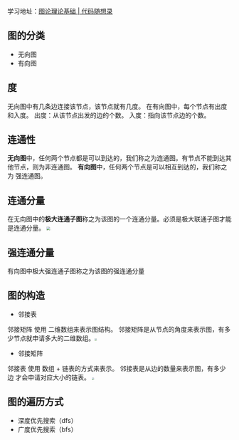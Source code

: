学习地址：[图论理论基础 | 代码随想录](https://programmercarl.com/kamacoder/%E5%9B%BE%E8%AE%BA%E7%90%86%E8%AE%BA%E5%9F%BA%E7%A1%80.html#%E5%9B%BE%E7%9A%84%E5%9F%BA%E6%9C%AC%E6%A6%82%E5%BF%B5)
## 图的分类

- 无向图
- 有向图
## 度
无向图中有几条边连接该节点，该节点就有几度。
在有向图中，每个节点有出度和入度。
出度：从该节点出发的边的个数。
入度：指向该节点边的个数。

## 连通性
**无向图**中，任何两个节点都是可以到达的，我们称之为连通图。有节点不能到达其他节点，则为非连通图。
**有向图**中，任何两个节点是可以相互到达的，我们称之为 强连通图。

## 连通分量
在无向图中的**极大连通子图**称之为该图的一个连通分量。必须是极大联通子图才能是连通分量。
<img src="https://cdn.nlark.com/yuque/0/2024/png/46992440/1722348495924-bf8c2cf0-4658-4df3-b19e-0106fab7a002.png#averageHue=%23f8f8f8&clientId=ud0d0011e-cf5a-4&from=paste&id=u5b8550ca&originHeight=410&originWidth=604&originalType=url&ratio=1.75&rotation=0&showTitle=false&status=done&style=none&taskId=u72111426-263b-4eed-8411-d93ea829238&title=" style="zoom: 50%;" />

## 强连通分量
有向图中极大强连通子图称之为该图的强连通分量
## 图的构造

- 邻接表

邻接矩阵 使用 二维数组来表示图结构。 邻接矩阵是从节点的角度来表示图，有多少节点就申请多大的二维数组。<img src="https://cdn.nlark.com/yuque/0/2024/png/46992440/1722348639556-eed1dcbe-8763-4d44-82ee-afc998df7076.png#averageHue=%23f8f8f8&clientId=ud0d0011e-cf5a-4&from=paste&id=u40fd33be&originHeight=1034&originWidth=1114&originalType=url&ratio=1.75&rotation=0&showTitle=false&status=done&style=none&taskId=u851902e5-454e-4dca-b554-43d1e4e5306&title=" style="zoom:33%;" />

- 邻接矩阵

邻接表 使用 数组 + 链表的方式来表示。 邻接表是从边的数量来表示图，有多少边 才会申请对应大小的链表。
<img src="https://cdn.nlark.com/yuque/0/2024/png/46992440/1722348647313-05985e5c-1912-44df-968f-ad7068214367.png#averageHue=%23f2e3df&clientId=ud0d0011e-cf5a-4&from=paste&id=u2a7e6eaa&originHeight=760&originWidth=988&originalType=url&ratio=1.75&rotation=0&showTitle=false&status=done&style=none&taskId=ud1fcb57c-5810-4266-b0f1-9b6ce327a3b&title=" style="zoom:33%;" />

## 图的遍历方式

- 深度优先搜索（dfs）
- 广度优先搜索（bfs）
